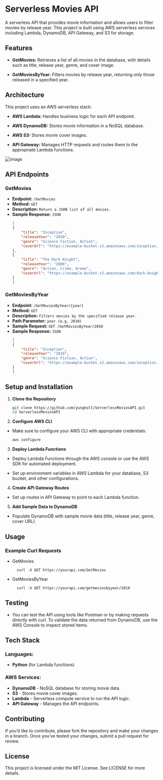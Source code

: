 # Serverless Movies API
A serverless API that provides movie information and allows users to filter movies by release year. This project is built using AWS serverless services including Lambda, DynamoDB, API Gateway, and S3 for storage.

## Features
- **GetMovies:** Retrieves a list of all movies in the database, with details such as title, release year, genre, and cover image.

- **GetMoviesByYear:** Filters movies by release year, returning only those released in a specified year.

## Architecture
This project uses an AWS serverless stack:

- **AWS Lambda:** Handles business logic for each API endpoint.

- **AWS DynamoDB:** Stores movie information in a NoSQL database.

- **AWS S3:** Stores movie cover images.

- **API Gateway:** Manages HTTP requests and routes them to the appropriate Lambda functions.

![image](https://github.com/user-attachments/assets/b2e171d7-11dd-4e98-9e41-12e4180b0ccb)


## API Endpoints
### GetMovies
- **Endpoint:** `/GetMovies`
- **Method:** `GET`
- **Description:** `Return a JSON list of all movies.`
- **Sample Response:**
`JSON`
    ```json
    [
    {
        "title": "Inception",
        "releaseYear": "2010",
        "genre": "Science Fiction, Action",
        "coverUrl": "https://example-bucket.s3.amazonaws.com/inception.jpg"
    },
    {
        "title": "The Dark Knight",
        "releaseYear": "2008",
        "genre": "Action, Crime, Drama",
        "coverUrl": "https://example-bucket.s3.amazonaws.com/dark-knight.jpg"
    }
    ]
### GetMoviesByYear
- **Endpoint:** `/GetMoviesByYear/{year}`
- **Method:** `GET`
- **Description:** `Filters movies by the specified release year.`
- **Path Parameter:** `year (e.g, 2010)`
- **Sample Request:** `GET /GetMoviesByYear/2010`
- **Sample Response:**
  `JSON`
    ```json
    [
    {
        "title": "Inception",
        "releaseYear": "2010",
        "genre": "Science Fiction, Action",
        "coverUrl": "https://example-bucket.s3.amazonaws.com/inception.jpg"
    }
    ]

## Setup and Installation
1. **Clone the Repository**
    ```bash
    git clone https://github.com/yungkolt/ServerlessMoviesAPI.git
    cd ServerlessMoviesAPI
    
2. **Configure AWS CLI**
- Make sure to configure your AWS CLI with appropriate credentials:
    ```bash
    aws configure


3. **Deploy Lambda Functions**
- Deploy Lambda Functions through the AWS console or use the AWS SDK for automated deployment.
  
- Set up environment variables in AWS Lambda for your database, S3 bucket, and other configurations.

4. **Create API Gateway Routes**
- Set up routes in API Gateway to point to each Lambda function.

5. **Add Sample Data to DynamoDB**
- Populate DynamoDB with sample movie data (title, release year, genre, cover URL).

## Usage
### Example Curl Requests
- GetMovies
      
        curl -X GET https://yourapi.com/GetMovies
- GetMoviesByYear

        curl -X GET https://yourapi.com/getmoviesbyyear/2010

## Testing
- You can test the API using tools like Postman or by making requests directly with curl. To validate the data returned from DynamoDB, use the AWS Console to inspect stored items.

## Tech Stack
### Languages: 
- **Python** (for Lambda functions)
### AWS Services:
- **DynamoDB** - NoSQL database for storing movie data.
- **S3** - Stores movie cover images.
- **Lambda** - Serverless compute service to run the API logic.
- **API Gateway** - Manages the API endpoints.
## Contributing
If you’d like to contribute, please fork the repository and make your changes in a branch. Once you’ve tested your changes, submit a pull request for review.

## License
This project is licensed under the MIT License. See LICENSE for more details.
